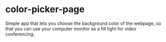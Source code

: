 # color-picker-page
Simple app that lets you choose the background color of the webpage, so that you can use your computer monitor as a fill light for video conferencing. 
